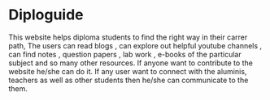 # Diploguide
This website helps diploma students to find the right way in their carrer path, The users can read blogs , can explore out helpful youtube channels , can find notes , question papers
, lab work , e-books of the particular subject and so many other resources. If anyone want to contribute to the website he/she can do it. If any user want to connect with the aluminis,
teachers as well as other students then he/she can communicate to the them.
